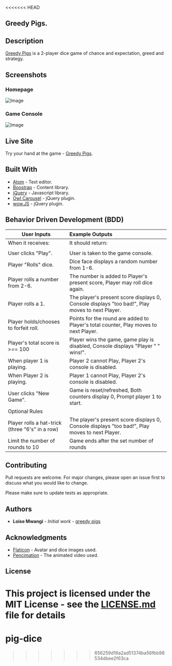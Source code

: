 <<<<<<< HEAD
## Greedy Pigs.

## Description
[Greedy Pigs](https://tc-mwangi.github.io/pig-dice/) is a 2-player dice game of chance and expectation, greed and strategy.

## Screenshots

### Homepage

![Image]()

### Game Console

![Image]()

## Live Site

Try your hand at the game - [Greedy Pigs](https://tc-mwangi.github.io/pig-dice/).


## Built With

* [Atom](https://atom.io/) - Text editor.
* [Boostrap](https://getbootstrap.com/) - Content library.
* [jQuery](https://jquery.com/) - Javascript library.
* [Owl Carousel](https://owlcarousel2.github.io/OwlCarousel2/) - jQuery plugin.
* [wow.JS](https://wowjs.uk/) - jQuery plugin.

## Behavior Driven Development (BDD)

| User Inputs  | Example Outputs  |
|----          |       :---|
| When it receives:    | It should return:|
|          | |                        
| User clicks "Play". | User is taken to the game console.  |
| Player "Rolls" dice. | Dice face displays a random number from 1-6.  |
| Player rolls a number from 2-6. | The number is added to Player's present score, Player may roll dice again. |
| Player rolls a 1.  | The player's present score displays 0, Console displays "too bad!", Play moves to next Player.  |  
| Player holds/chooses to forfeit roll.  | Points for the round are added to Player's total counter, Play moves to next Player.  |
|  Player's total score is >== 100  | Player wins the game, game play is disabled, Console displays "Player " " wins!".  |
| When player 1 is playing.  | Player 2 cannot Play, Player 2's console is disabled.  |  
| When Player 2 is playing.  |  Player 1 cannot Play, Player 2's console is disabled. |
| User clicks "New Game".  | Game is reset/refreshed, Both counters display 0, Prompt player 1 to start.  |
| Optional Rules  |
| Player rolls a hat-trick (three "6's" in a row)  | The player's present score displays 0, Console displays "too bad!", Play moves to next Player.
| Limit the number of rounds to 10  | Game ends after the set number of rounds  |

## Contributing

Pull requests are welcome. For major changes, please open an issue first to discuss what you would like to change.

Please make sure to update tests as appropriate.

## Authors

* **Loise Mwangi** - *Initial work* - [greedy pigs](hhttps://github.com/tc-mwangi)

## Acknowledgments

* [Flaticon](https://www.flaticon.com) - Avatar and dice images used.
* [Pencimation](https://www.youtube.com/channel/UCUAL--p3qAa27luR0IYbjZA) - The animated video used.

## License

This project is licensed under the MIT License - see the [LICENSE.md](https://github.com/tc-mwangi/pig-dice/blob/master/LICENSE) file for details
=======
# pig-dice
>>>>>>> 656259d16a2ad51374ba56fbb98534dbee2f63ca

